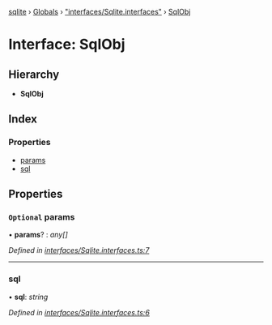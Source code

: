 [sqlite](../README.md) › [Globals](../globals.md) › ["interfaces/Sqlite.interfaces"](../modules/_interfaces_sqlite_interfaces_.md) › [SqlObj](_interfaces_sqlite_interfaces_.sqlobj.md)

# Interface: SqlObj

## Hierarchy

* **SqlObj**

## Index

### Properties

* [params](_interfaces_sqlite_interfaces_.sqlobj.md#optional-params)
* [sql](_interfaces_sqlite_interfaces_.sqlobj.md#sql)

## Properties

### `Optional` params

• **params**? : *any[]*

*Defined in [interfaces/Sqlite.interfaces.ts:7](https://github.com/kriasoft/node-sqlite/blob/8aac44a/src/interfaces/Sqlite.interfaces.ts#L7)*

___

###  sql

• **sql**: *string*

*Defined in [interfaces/Sqlite.interfaces.ts:6](https://github.com/kriasoft/node-sqlite/blob/8aac44a/src/interfaces/Sqlite.interfaces.ts#L6)*

